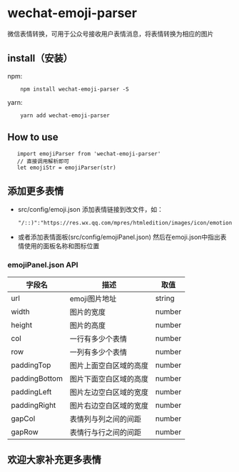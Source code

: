 # wechat-emoji-parser
微信表情转换，可用于公众号接收用户表情消息，将表情转换为相应的图片
## install（安装）
npm:
```
    npm install wechat-emoji-parser -S
```
yarn:
```
    yarn add wechat-emoji-parser
```
## How to use
```
   import emojiParser from 'wechat-emoji-parser'
   // 直接调用解析即可
   let emojiStr = emojiParser(str)
```
## 添加更多表情
- src/config/emoji.json
   添加表情链接到改文件，如：
   ```
   "/::)":"https://res.wx.qq.com/mpres/htmledition/images/icon/emotion/0.gif"
   ```
- 或者添加表情面板(src/config/emojiPanel.json)
  然后在emoji.json中指出表情使用的面板名称和图标位置
### emojiPanel.json API
| 字段名        | 描述                   | 取值   |
| ------------- | ---------------------- | ------ |
| url           | emoji图片地址          | string |
| width         | 图片的宽度             | number |
| height        | 图片的高度             | number |
| col           | 一行有多少个表情       | number |
| row           | 一列有多少个表情       | number |
| paddingTop    | 图片上面空白区域的高度 | number |
| paddingBottom | 图片下面空白区域的高度 | number |
| paddingLeft   | 图片左边空白区域的宽度 | number |
| paddingRight  | 图片右边空白区域的宽度 | number |
| gapCol        | 表情列与列之间的间距   | number |
| gapRow        | 表情行与行之间的间距   | number |



## 欢迎大家补充更多表情
